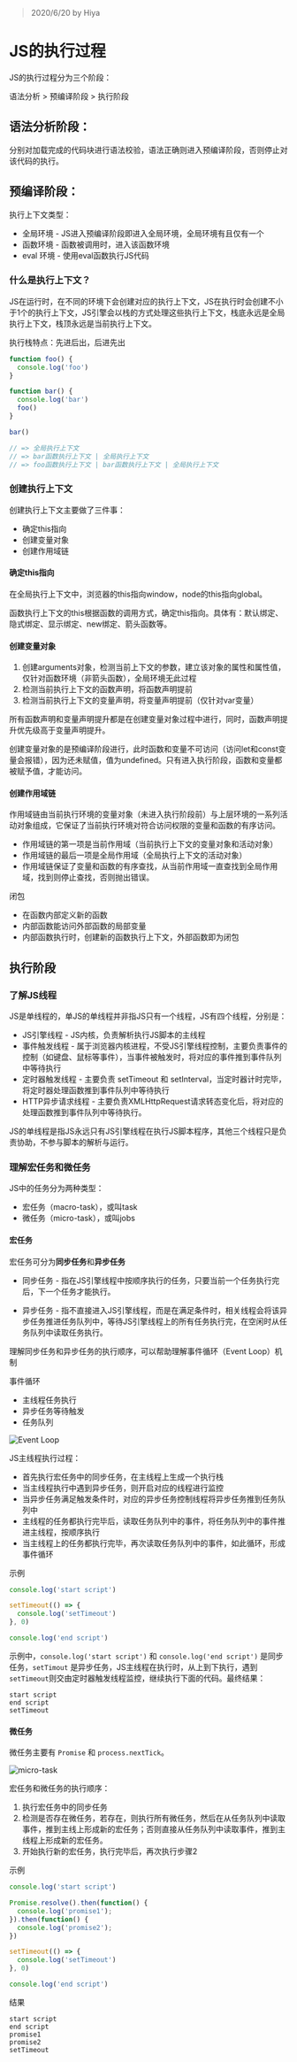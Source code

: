 > 2020/6/20 by Hiya

# JS的执行过程

JS的执行过程分为三个阶段：

语法分析 > 预编译阶段 > 执行阶段

## 语法分析阶段：

分别对加载完成的代码块进行语法校验，语法正确则进入预编译阶段，否则停止对该代码的执行。

## 预编译阶段：

执行上下文类型：

- 全局环境 - JS进入预编译阶段即进入全局环境，全局环境有且仅有一个
- 函数环境 - 函数被调用时，进入该函数环境
- eval 环境 - 使用eval函数执行JS代码

### 什么是执行上下文？

JS在运行时，在不同的环境下会创建对应的执行上下文，JS在执行时会创建不小于1个的执行上下文，JS引擎会以栈的方式处理这些执行上下文，栈底永远是全局执行上下文，栈顶永远是当前执行上下文。

执行栈特点：先进后出，后进先出

```js
function foo() {
  console.log('foo')
}

function bar() {
  console.log('bar')
  foo()
}

bar()

// => 全局执行上下文
// => bar函数执行上下文 | 全局执行上下文
// => foo函数执行上下文 | bar函数执行上下文 | 全局执行上下文
```
### 创建执行上下文

创建执行上下文主要做了三件事：

 - 确定this指向
 - 创建变量对象
 - 创建作用域链

#### 确定this指向

在全局执行上下文中，浏览器的this指向window，node的this指向global。

函数执行上下文的this根据函数的调用方式，确定this指向。具体有：默认绑定、隐式绑定、显示绑定、new绑定、箭头函数等。

#### 创建变量对象

1. 创建arguments对象，检测当前上下文的参数，建立该对象的属性和属性值，仅针对函数环境（非箭头函数），全局环境无此过程
2. 检测当前执行上下文的函数声明，将函数声明提前
3. 检测当前执行上下文的变量声明，将变量声明提前（仅针对var变量）

所有函数声明和变量声明提升都是在创建变量对象过程中进行，同时，函数声明提升优先级高于变量声明提升。

创建变量对象的是预编译阶段进行，此时函数和变量不可访问（访问let和const变量会报错），因为还未赋值，值为undefined。只有进入执行阶段，函数和变量都被赋予值，才能访问。

#### 创建作用域链

作用域链由当前执行环境的变量对象（未进入执行阶段前）与上层环境的一系列活动对象组成，它保证了当前执行环境对符合访问权限的变量和函数的有序访问。

- 作用域链的第一项是当前作用域（当前执行上下文的变量对象和活动对象）
- 作用域链的最后一项是全局作用域（全局执行上下文的活动对象）
- 作用域链保证了变量和函数的有序查找，从当前作用域一直查找到全局作用域，找到则停止查找，否则抛出错误。

闭包

- 在函数内部定义新的函数
- 内部函数能访问外部函数的局部变量
- 内部函数执行时，创建新的函数执行上下文，外部函数即为闭包

## 执行阶段

### 了解JS线程

JS是单线程的，单JS的单线程并非指JS只有一个线程，JS有四个线程，分别是：

- JS引擎线程 - JS内核，负责解析执行JS脚本的主线程
- 事件触发线程 - 属于浏览器内核进程，不受JS引擎线程控制，主要负责事件的控制（如键盘、鼠标等事件），当事件被触发时，将对应的事件推到事件队列中等待执行
- 定时器触发线程 - 主要负责 setTimeout 和 setInterval，当定时器计时完毕，将定时器处理函数推到事件队列中等待执行
- HTTP异步请求线程 - 主要负责XMLHttpRequest请求转态变化后，将对应的处理函数推到事件队列中等待执行。

JS的单线程是指JS永远只有JS引擎线程在执行JS脚本程序，其他三个线程只是负责协助，不参与脚本的解析与运行。

### 理解宏任务和微任务

JS中的任务分为两种类型：

- 宏任务（macro-task），或叫task
- 微任务（micro-task），或叫jobs

#### 宏任务

宏任务可分为**同步任务**和**异步任务**

- 同步任务 - 指在JS引擎线程中按顺序执行的任务，只要当前一个任务执行完后，下一个任务才能执行。

- 异步任务 - 指不直接进入JS引擎线程，而是在满足条件时，相关线程会将该异步任务推进任务队列中，等待JS引擎线程上的所有任务执行完，在空闲时从任务队列中读取任务执行。

理解同步任务和异步任务的执行顺序，可以帮助理解事件循环（Event Loop）机制

事件循环

- 主线程任务执行
- 异步任务等待触发
- 任务队列

![Event Loop](./assets/event-loop.jpg)

JS主线程执行过程：

- 首先执行宏任务中的同步任务，在主线程上生成一个执行栈
- 当主线程执行中遇到异步任务，则开启对应的线程进行监控
- 当异步任务满足触发条件时，对应的异步任务控制线程将异步任务推到任务队列中
- 主线程的任务都执行完毕后，读取任务队列中的事件，将任务队列中的事件推进主线程，按顺序执行
- 当主线程上的任务都执行完毕，再次读取任务队列中的事件，如此循环，形成事件循环

示例

```js
console.log('start script')

setTimeout(() => {
  console.log('setTimeout')
}, 0)

console.log('end script')
```

示例中，`console.log('start script')` 和 `console.log('end script')` 是同步任务，`setTimout` 是异步任务，JS主线程在执行时，从上到下执行，遇到`setTimeout`则交由定时器触发线程监控，继续执行下面的代码。最终结果：

```
start script
end script
setTimeout
```

#### 微任务

微任务主要有 `Promise` 和 `process.nextTick`。

![micro-task](./assets/micro-task.png)

宏任务和微任务的执行顺序：

1. 执行宏任务中的同步任务
2. 检测是否存在微任务，若存在，则执行所有微任务，然后在从任务队列中读取事件，推到主线上形成新的宏任务；否则直接从任务队列中读取事件，推到主线程上形成新的宏任务。
3. 开始执行新的宏任务，执行完毕后，再次执行步骤2

示例

```js
console.log('start script')

Promise.resolve().then(function() {
  console.log('promise1');
}).then(function() {
  console.log('promise2');
})

setTimeout(() => {
  console.log('setTimeout')
}, 0)

console.log('end script')
```

结果

```
start script
end script
promise1
promise2
setTimeout
```